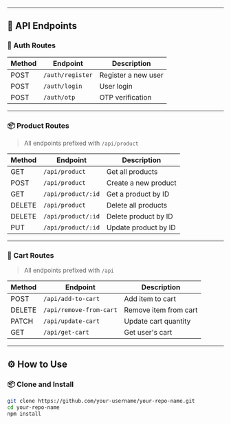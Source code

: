 
---

## 📁 API Endpoints

### 🔐 Auth Routes

| Method | Endpoint                  | Description         |
|--------|---------------------------|---------------------|
| POST   | `/auth/register`         | Register a new user |
| POST   | `/auth/login`            | User login          |
| POST   | `/auth/otp`              | OTP verification    |

---

### 📦 Product Routes

> All endpoints prefixed with `/api/product`

| Method | Endpoint                 | Description            |
|--------|--------------------------|------------------------|
| GET    | `/api/product`          | Get all products       |
| POST   | `/api/product`          | Create a new product   |
| GET    | `/api/product/:id`      | Get a product by ID    |
| DELETE | `/api/product`          | Delete all products    |
| DELETE | `/api/product/:id`      | Delete product by ID   |
| PUT    | `/api/product/:id`      | Update product by ID   |

---

### 🛒 Cart Routes

> All endpoints prefixed with `/api`

| Method | Endpoint                     | Description          |
|--------|------------------------------|----------------------|
| POST   | `/api/add-to-cart`          | Add item to cart     |
| DELETE | `/api/remove-from-cart`     | Remove item from cart|
| PATCH  | `/api/update-cart`          | Update cart quantity |
| GET    | `/api/get-cart`             | Get user's cart      |

---

## ⚙️ How to Use

### 📦 Clone and Install

```bash
git clone https://github.com/your-username/your-repo-name.git
cd your-repo-name
npm install

